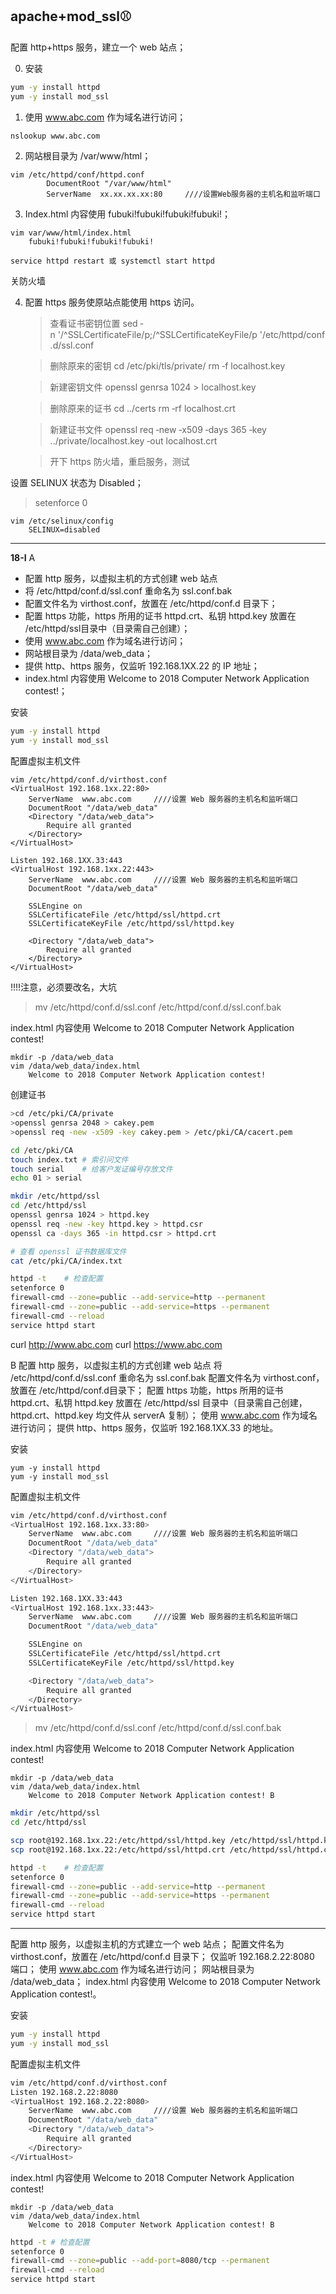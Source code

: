 ## apache+mod_ssl⚾
配置 http+https 服务，建立一个 web 站点；

0. 安装
```bash
yum -y install httpd
yum -y install mod_ssl
```

1. 使用 www.abc.com 作为域名进行访问；
```bash
nslookup www.abc.com
```

2. 网站根目录为 /var/www/html；
```vim
vim /etc/httpd/conf/httpd.conf
		DocumentRoot "/var/www/html"
		ServerName  xx.xx.xx.xx:80     ////设置Web服务器的主机名和监听端口
```

3. Index.html 内容使用 fubuki!fubuki!fubuki!fubuki!；
```vim
vim var/www/html/index.html
	fubuki!fubuki!fubuki!fubuki!

service httpd restart 或 systemctl start httpd
```
关防火墙

4. 配置 https 服务使原站点能使用 https 访问。

	> 查看证书密钥位置
	> sed ‐n '/^SSLCertificateFile/p;/^SSLCertificateKeyFile/p '/etc/httpd/conf.d/ssl.conf

	> 删除原来的密钥
	> cd /etc/pki/tls/private/
	> rm ‐f localhost.key

	> 新建密钥文件
	> openssl genrsa 1024 > localhost.key

	> 删除原来的证书
	> cd ../certs
	> rm ‐rf localhost.crt

	> 新建证书文件
	> openssl req ‐new ‐x509 ‐days 365 ‐key ../private/localhost.key ‐out localhost.crt

	> 开下 https 防火墙，重启服务，测试

设置 SELINUX 状态为 Disabled；
> setenforce 0

```vim
vim /etc/selinux/config
	SELINUX=disabled
```
---

**18-I**
A
- 配置 http 服务，以虚拟主机的方式创建 web 站点
- 将 /etc/httpd/conf.d/ssl.conf 重命名为 ssl.conf.bak
- 配置文件名为 virthost.conf，放置在 /etc/httpd/conf.d 目录下；
- 配置 https 功能，https 所用的证书 httpd.crt、私钥 httpd.key 放置在 /etc/httpd/ssl目录中（目录需自己创建）；
- 使用 www.abc.com 作为域名进行访问；
- 网站根目录为 /data/web_data；
- 提供 http、https 服务，仅监听 192.168.1XX.22 的 IP 地址；
- index.html 内容使用 Welcome to 2018 Computer Network Application contest!；

安装
```bash
yum -y install httpd
yum -y install mod_ssl
```

配置虚拟主机文件
```vim
vim /etc/httpd/conf.d/virthost.conf
<VirtualHost 192.168.1xx.22:80>
	ServerName  www.abc.com     ////设置 Web 服务器的主机名和监听端口
	DocumentRoot "/data/web_data"
	<Directory "/data/web_data">
		Require all granted
	</Directory>
</VirtualHost>

Listen 192.168.1XX.33:443
<VirtualHost 192.168.1xx.22:443>
	ServerName  www.abc.com     ////设置 Web 服务器的主机名和监听端口
	DocumentRoot "/data/web_data"

	SSLEngine on
	SSLCertificateFile /etc/httpd/ssl/httpd.crt
	SSLCertificateKeyFile /etc/httpd/ssl/httpd.key

	<Directory "/data/web_data">
		Require all granted
	</Directory>
</VirtualHost>
```

!!!!注意，必须要改名，大坑
> mv /etc/httpd/conf.d/ssl.conf /etc/httpd/conf.d/ssl.conf.bak

index.html 内容使用 Welcome to 2018 Computer Network Application contest!
```vim
mkdir -p /data/web_data
vim /data/web_data/index.html
	Welcome to 2018 Computer Network Application contest!
```

创建证书
```bash
>cd /etc/pki/CA/private
>openssl genrsa 2048 > cakey.pem
>openssl req -new -x509 -key cakey.pem > /etc/pki/CA/cacert.pem

cd /etc/pki/CA
touch index.txt	# 索引问文件
touch serial	# 给客户发证编号存放文件
echo 01 > serial

mkdir /etc/httpd/ssl
cd /etc/httpd/ssl
openssl genrsa 1024 > httpd.key
openssl req -new -key httpd.key > httpd.csr
openssl ca -days 365 -in httpd.csr > httpd.crt

# 查看 openssl 证书数据库文件
cat /etc/pki/CA/index.txt
```

```bash
httpd -t	# 检查配置
setenforce 0
firewall-cmd --zone=public --add-service=http --permanent
firewall-cmd --zone=public --add-service=https --permanent
firewall-cmd --reload
service httpd start
```

curl http://www.abc.com
curl https://www.abc.com


B
配置 http 服务，以虚拟主机的方式创建 web 站点
将 /etc/httpd/conf.d/ssl.conf 重命名为 ssl.conf.bak
配置文件名为 virthost.conf，放置在 /etc/httpd/conf.d目录下；
配置 https 功能，https 所用的证书httpd.crt、私钥 httpd.key 放置在 /etc/httpd/ssl 目录中（目录需自己创建，httpd.crt、httpd.key 均文件从 serverA 复制）；
使用 www.abc.com 作为域名进行访问；
提供 http、https 服务，仅监听 192.168.1XX.33 的地址。

安装
```
yum -y install httpd
yum -y install mod_ssl
```

配置虚拟主机文件
```bash
vim /etc/httpd/conf.d/virthost.conf
<VirtualHost 192.168.1xx.33:80>
	ServerName  www.abc.com     ////设置 Web 服务器的主机名和监听端口
	DocumentRoot "/data/web_data"
	<Directory "/data/web_data">
		Require all granted
	</Directory>
</VirtualHost>

Listen 192.168.1XX.33:443
<VirtualHost 192.168.1xx.33:443>
	ServerName  www.abc.com     ////设置 Web 服务器的主机名和监听端口
	DocumentRoot "/data/web_data"

	SSLEngine on
	SSLCertificateFile /etc/httpd/ssl/httpd.crt
	SSLCertificateKeyFile /etc/httpd/ssl/httpd.key

	<Directory "/data/web_data">
		Require all granted
	</Directory>
</VirtualHost>
```

> mv /etc/httpd/conf.d/ssl.conf /etc/httpd/conf.d/ssl.conf.bak

index.html 内容使用 Welcome to 2018 Computer Network Application contest!
```vim
mkdir -p /data/web_data
vim /data/web_data/index.html
	Welcome to 2018 Computer Network Application contest! B
```

```bash
mkdir /etc/httpd/ssl
cd /etc/httpd/ssl

scp root@192.168.1xx.22:/etc/httpd/ssl/httpd.key /etc/httpd/ssl/httpd.key
scp root@192.168.1xx.22:/etc/httpd/ssl/httpd.crt /etc/httpd/ssl/httpd.crt
```

```bash
httpd -t	# 检查配置
setenforce 0
firewall-cmd --zone=public --add-service=http --permanent
firewall-cmd --zone=public --add-service=https --permanent
firewall-cmd --reload
service httpd start
```

---

配置 http 服务，以虚拟主机的方式建立一个 web 站点；
配置文件名为 virthost.conf，放置在 /etc/httpd/conf.d 目录下；
仅监听 192.168.2.22:8080 端口；
使用 www.abc.com 作为域名进行访问；
网站根目录为 /data/web_data；
index.html 内容使用 Welcome to 2018 Computer Network Application contest!。

安装
```bash
yum -y install httpd
yum -y install mod_ssl
```

配置虚拟主机文件
```bash
vim /etc/httpd/conf.d/virthost.conf
Listen 192.168.2.22:8080
<VirtualHost 192.168.2.22:8080>
	ServerName  www.abc.com     ////设置 Web 服务器的主机名和监听端口
	DocumentRoot "/data/web_data"
	<Directory "/data/web_data">
		Require all granted
	</Directory>
</VirtualHost>
```

index.html 内容使用 Welcome to 2018 Computer Network Application contest!
```vim
mkdir -p /data/web_data
vim /data/web_data/index.html
	Welcome to 2018 Computer Network Application contest! B
```

```bash
httpd -t # 检查配置
setenforce 0
firewall-cmd --zone=public --add-port=8080/tcp --permanent
firewall-cmd --reload
service httpd start
```
